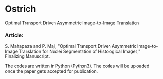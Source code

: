 # Ostrich
Optimal Transport Driven Asymmetric Image-to-Image Translation

### Article: 
S. Mahapatra and P. Maji, "Optimal Transport Driven Asymmetric Image-to-Image Translation for Nuclei Segmentation of Histological Images," Finalizing Manuscript.

The codes are written in Python (Python3). The codes will be uploaded once the paper gets accepted for publication.
